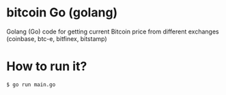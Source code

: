 bitcoin Go (golang)
=======

Golang (Go) code for getting current Bitcoin price from different exchanges (coinbase, btc-e, bitfinex, bitstamp)

How to run it?
=============
`$ go run main.go`
